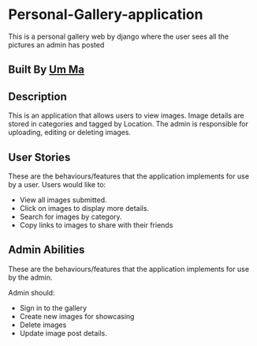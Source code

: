# Personal-Gallery-application
This is a personal gallery web by django where the user sees all the pictures an admin has posted  
## Built By [Um Ma](https://github.com/Magnific7/)
## Description
This is an application that allows users to view images. Image details are stored in categories and tagged by Location. The admin is responsible for uploading, editing or deleting images.
## User Stories
These are the behaviours/features that the application implements for use by a user.
Users would like to:
* View all images submitted.
* Click on images to display more details.
* Search for images by category.
* Copy links to images to share with their friends
## Admin Abilities
These are the behaviours/features that the application implements for use by the admin.

Admin should:
* Sign in to the gallery
* Create new images for showcasing
* Delete images
* Update image post details.
